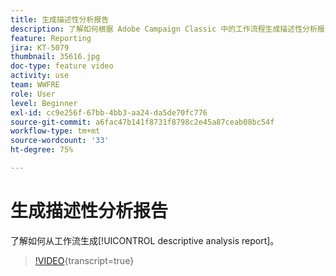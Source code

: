 ```yaml
---
title: 生成描述性分析报告
description: 了解如何根据 Adobe Campaign Classic 中的工作流程生成描述性分析报告。
feature: Reporting
jira: KT-5079
thumbnail: 35616.jpg
doc-type: feature video
activity: use
team: WWFRE
role: User
level: Beginner
exl-id: cc9e256f-67bb-4bb3-aa24-da5de70fc776
source-git-commit: a6fac47b141f8731f8798c2e45a87ceab08bc54f
workflow-type: tm+mt
source-wordcount: '33'
ht-degree: 75%

---
```


# 生成描述性分析报告

了解如何从工作流生成[!UICONTROL descriptive analysis report]。

>[!VIDEO](https://video.tv.adobe.com/v/327080?quality=12&learn=on&captions=chi_hans){transcript=true}
